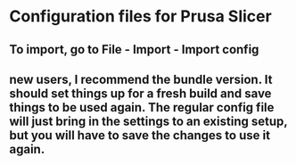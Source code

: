# Configuration files for Prusa Slicer

## To import, go to File - Import - Import config

## new users, I recommend the bundle version. It should set things up for a fresh build and save things to be used again. The regular config file will just bring in the settings to an existing setup, but you will have to save the changes to use it again.
